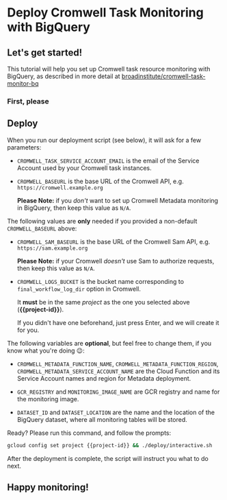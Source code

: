 # Deploy Cromwell Task Monitoring with BigQuery

## Let's get started!

This tutorial will help you set up
Cromwell task resource monitoring with BigQuery,
as described in more detail at
[broadinstitute/cromwell-task-monitor-bq](https://github.com/broadinstitute/cromwell-task-monitor-bq#motivation)

### First, please
<walkthrough-project-billing-setup/>

## Deploy

When you run our deployment script (see below),
it will ask for a few parameters:

- `CROMWELL_TASK_SERVICE_ACCOUNT_EMAIL` is the email
  of the Service Account used by your Cromwell task instances.

- `CROMWELL_BASEURL` is the base URL of the Cromwell API,
  e.g. `https://cromwell.example.org`

  **Please Note:** if you _don't_ want to set up
  Cromwell Metadata monitoring in BigQuery,
  then keep this value as `N/A`.

The following values are **only** needed if you
provided a non-default `CROMWELL_BASEURL` above:

- `CROMWELL_SAM_BASEURL` is the base URL of the Cromwell Sam API,
  e.g. `https://sam.example.org`

  **Please Note:** if your Cromwell
  _doesn't_ use Sam to authorize requests,
  then keep this value as `N/A`.

- `CROMWELL_LOGS_BUCKET` is the bucket name corresponding
  to `final_workflow_log_dir` option in Cromwell.

  It **must** be in the same _project_
  as the one you selected above (**{{project-id}}**).

  If you didn't have one beforehand,
  just press Enter, and we will create it for you.

The following variables are **optional**, but
feel free to change them, if you know what you're doing 😉:

- `CROMWELL_METADATA_FUNCTION_NAME`,
  `CROMWELL_METADATA_FUNCTION_REGION`,
  `CROMWELL_METADATA_SERVICE_ACCOUNT_NAME`
  are the Cloud Function and its Service Account
  names and region for Metadata deployment.

- `GCR_REGISTRY` and `MONITORING_IMAGE_NAME`
  are GCR registry and name for the monitoring image.

- `DATASET_ID` and `DATASET_LOCATION` are
  the name and the location of the BigQuery dataset,
  where all monitoring tables will be stored.

Ready? Please run this command, and follow the prompts:
```sh
gcloud config set project {{project-id}} && ./deploy/interactive.sh
```

After the deployment is complete, the script will
instruct you what to do next.

## Happy monitoring!

<walkthrough-conclusion-trophy/>
